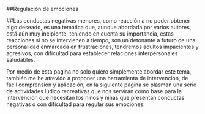 ##Regulación de emociones


##Las conductas negativas menores, como reacción a no poder obtener algo deseado, es una temática que, aunque abordada por varios autores, está aún muy incipiente, teniendo en cuenta su importancia, estas reacciones si no se intervienen a tiempo, son un detonante a futuro de una personalidad enmarcada en frustraciones, tendremos adultos impacientes y agresivos, con dificultad para establecer relaciones interpersonales saludables.

Por medio de esta pagina no solo quiero simplemente abordar este tema, también me he atrevido a proponer una herramienta de intervención, de fácil comprensión y aplicación, en la siguiente pagina se plasman una serie de actividades lúdico recreativas que nos servirán como base para la intervención que necesitan los niños y niñas que presentan conductas negativas o con dificultad para regular sus emociones.
